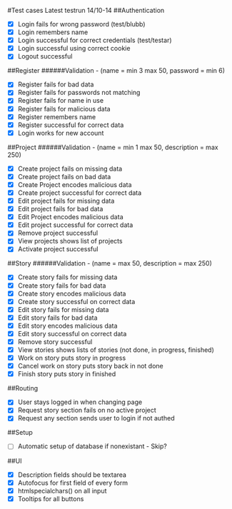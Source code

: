 #Test cases
Latest testrun 14/10-14
##Authentication
 - [x] Login fails for wrong password (test/blubb)
 - [x] Login remembers name
 - [x] Login successful for correct credentials (test/testar)
 - [x] Login successful using correct cookie
 - [x] Logout successful

##Register
######Validation - (name = min 3 max 50, password = min 6)
 - [x] Register fails for bad data
 - [x] Register fails for passwords not matching
 - [x] Register fails for name in use
 - [x] Register fails for malicious data
 - [x] Register remembers name
 - [x] Register successful for correct data
 - [x] Login works for new account

##Project
######Validation - (name = min 1 max 50, description = max 250)
 - [x] Create project fails on missing data
 - [x] Create project fails on bad data 
 - [x] Create Project encodes malicious data
 - [x] Create project successful for correct data
 - [x] Edit project fails for missing data
 - [x] Edit project fails for bad data
 - [x] Edit Project encodes malicious data
 - [x] Edit project successful for correct data
 - [x] Remove project successful
 - [x] View projects shows list of projects
 - [x] Activate project successful

##Story
######Validation - (name = max 50, description = max 250)
 - [x] Create story fails for missing data
 - [x] Create story fails for bad data 
 - [x] Create story encodes malicious data
 - [x] Create story successful on correct data
 - [x] Edit story fails for missing data
 - [x] Edit story fails for bad data
 - [x] Edit story encodes malicious data
 - [x] Edit story successful on correct data
 - [x] Remove story successful
 - [x] View stories shows lists of stories (not done, in progress, finished)
 - [x] Work on story puts story in progress
 - [x] Cancel work on story puts story back in not done
 - [x] Finish story puts story in finished

##Routing
 - [x] User stays logged in when changing page
 - [x] Request story section fails on no active project
 - [x] Request any section sends user to login if not authed

##Setup
- [ ] Automatic setup of database if nonexistant - Skip?

##UI
 - [x] Description fields should be textarea
 - [x] Autofocus for first field of every form
 - [x] htmlspecialchars() on all input
 - [x] Tooltips for all buttons
